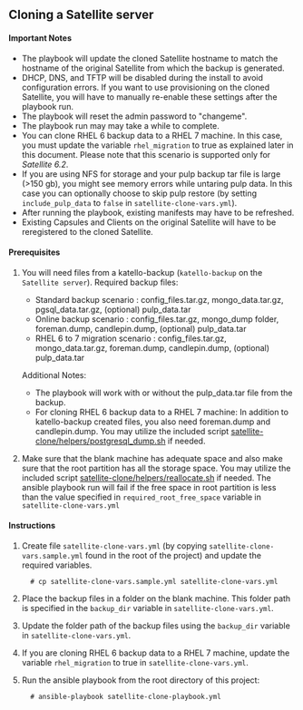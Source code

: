 ## Cloning a Satellite server

#### Important Notes ####

  - The playbook will update the cloned Satellite hostname to match the hostname of the original Satellite from which the backup is generated.
  - DHCP, DNS, and TFTP will be disabled during the install to avoid configuration errors. If you want to use provisioning on the cloned Satellite, you will have to manually re-enable these settings after the playbook run.
  - The playbook will reset the admin password to "changeme".
  - The playbook run may may take a while to complete.
  - You can clone RHEL 6 backup data to a RHEL 7 machine.  In this case, you must update the variable `rhel_migration` to true as explained later in this document. Please note that this scenario is supported only for *Satellite 6.2*.
  - If you are using NFS for storage and your pulp backup tar file is large (>150 gb), you might see memory errors while untaring pulp data.  In this case you can optionally choose to skip pulp restore (by setting `include_pulp_data` to `false` in `satellite-clone-vars.yml`).
  - After running the playbook, existing manifests may have to be refreshed.
  - Existing Capsules and Clients on the original Satellite will have to be reregistered to the cloned Satellite.

#### Prerequisites ####

1. You will need files from a katello-backup (`katello-backup` on the `Satellite server`).
   Required backup files:
   - Standard backup scenario : config_files.tar.gz, mongo_data.tar.gz, pgsql_data.tar.gz, (optional) pulp_data.tar
   - Online backup scenario   : config_files.tar.gz, mongo_dump folder, foreman.dump, candlepin.dump, (optional) pulp_data.tar
   - RHEL 6 to 7 migration scenario  : config_files.tar.gz, mongo_data.tar.gz, foreman.dump, candlepin.dump, (optional) pulp_data.tar

   Additional Notes:
   - The playbook will work with or without the pulp_data.tar file from the backup.
   - For cloning RHEL 6 backup data to a RHEL 7 machine: In addition to katello-backup created files, you also need foreman.dump and candlepin.dump.  You may utilize the included script [satellite-clone/helpers/postgresql_dump.sh](../helpers/postgresql_dump.sh) if needed.

2. Make sure that the blank machine has adequate space and also make sure that the root partition has all the storage space. You may utilize the included script [satellite-clone/helpers/reallocate.sh](../helpers/reallocate.sh) if needed. The ansible playbook run will fail if the free space in root partition is less than the value specified in `required_root_free_space` variable in `satellite-clone-vars.yml`

#### Instructions ####

1. Create file `satellite-clone-vars.yml` (by copying `satellite-clone-vars.sample.yml` found in the root of the project) and update the required variables.

   ```console
     # cp satellite-clone-vars.sample.yml satellite-clone-vars.yml
   ```
2. Place the backup files in a folder on the blank machine. This folder path is specified in the `backup_dir` variable in `satellite-clone-vars.yml`.
3. Update the folder path of the backup files using the `backup_dir` variable in `satellite-clone-vars.yml`.
4. If you are cloning RHEL 6 backup data to a RHEL 7 machine, update the variable `rhel_migration` to true in `satellite-clone-vars.yml`.
5. Run the ansible playbook from the root directory of this project:

    ```console
      # ansible-playbook satellite-clone-playbook.yml
    ```
